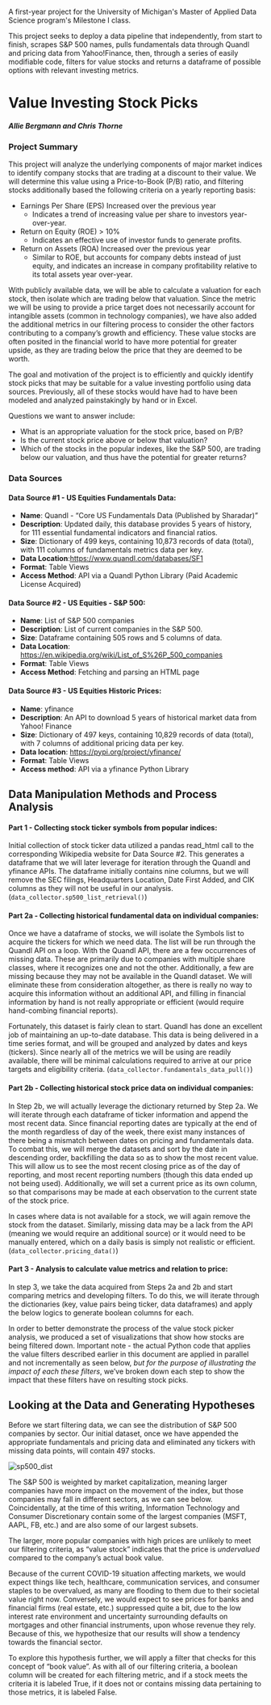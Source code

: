 A first-year project for the University of Michigan's Master of Applied Data Science program's Milestone I class.

This project seeks to deploy a data pipeline that independently, from start to finish, scrapes S&P 500 names, pulls fundamentals data through Quandl and pricing data from Yahoo!Finance, then, through a series of easily modifiable code, filters for value stocks and returns a dataframe of possible options with relevant investing metrics.


# Value Investing Stock Picks
#### <i>Allie Bergmann and Chris Thorne</i>

### Project Summary
This project will analyze the underlying components of major market indices to identify company stocks that are trading at a discount to their value. We will determine this value using a Price-to-Book (P/B) ratio, and filtering stocks additionally based the following criteria on a yearly reporting basis:

* Earnings Per Share (EPS) Increased over the previous year
    * Indicates a trend of increasing value per share to investors year-over-year.
* Return on Equity (ROE) > 10%
    * Indicates an effective use of investor funds to generate profits.
* Return on Assets (ROA) Increased over the previous year
    * Similar to ROE, but accounts for company debts instead of just equity, and indicates an increase in company profitability relative to its total assets year over-year.


With publicly available data, we will be able to calculate a valuation for each stock, then isolate which are trading below that valuation. Since the metric we will be using to provide a price target does not necessarily account for intangible assets (common in technology companies), we have also added the additional metrics in our filtering process to consider the other factors contributing to a company’s growth and efficiency. These value stocks are often posited in the financial world to have more potential for greater upside, as they are trading below the price that they are deemed to be worth.


The goal and motivation of the project is to efficiently and quickly identify stock picks that may be suitable for a value investing portfolio using data sources. Previously, all of these stocks would have had to have been modeled and analyzed painstakingly by hand or in Excel.


Questions we want to answer include:
* What is an appropriate valuation for the stock price, based on P/B?
* Is the current stock price above or below that valuation?
* Which of the stocks in the popular indexes, like the S&P 500, are trading below our valuation, and thus have the potential for greater returns?


### Data Sources
#### Data Source #1 - US Equities Fundamentals Data:
* <b>Name</b>: Quandl - “Core US Fundamentals Data (Published by Sharadar)”
* <b>Description</b>: Updated daily, this database provides 5 years of history, for 111 essential fundamental indicators and financial ratios.
* <b>Size</b>: Dictionary of 499 keys, containing 10,873 records of data (total), with 111 columns of fundamentals metrics data per key.
* <b>Data Location</b>:https://www.quandl.com/databases/SF1
* <b>Format</b>: Table Views
* <b>Access Method</b>: API via a Quandl Python Library (Paid Academic License Acquired)

#### Data Source #2 - US Equities - S&P 500:
* <b>Name</b>: List of S&P 500 companies
* <b>Description</b>: List of current companies in the S&P 500.
* <b>Size</b>: Dataframe containing 505 rows and 5 columns of data.
* <b>Data Location</b>: https://en.wikipedia.org/wiki/List_of_S%26P_500_companies
* <b>Format</b>: Table Views
* <b>Access Method</b>: Fetching and parsing an HTML page

#### Data Source #3 - US Equities Historic Prices:
* <b>Name</b>: yfinance
* <b>Description</b>: An API to download 5 years of historical market data from Yahoo! Finance
* <b>Size</b>: Dictionary of 497 keys, containing 10,829 records of data (total), with 7 columns of
additional pricing data per key.
* <b>Data location</b>: https://pypi.org/project/yfinance/
* <b>Format</b>: Table Views
* <b>Access method</b>: API via a yfinance Python Library

## Data Manipulation Methods and Process Analysis
#### Part 1 - Collecting stock ticker symbols from popular indices:
Initial collection of stock ticker data utilized a pandas read_html call to the corresponding Wikipedia website for Data Source #2. This generates a dataframe that we will later leverage for iteration through the Quandl and yfinance APIs. The dataframe initially contains nine columns, but we will remove the SEC filings, Headquarters Location, Date First Added, and CIK columns as they will not be useful in our analysis. (`data_collector.sp500_list_retrieval()`)

#### Part 2a - Collecting historical fundamental data on individual companies:
Once we have a dataframe of stocks, we will isolate the Symbols list to acquire the tickers for which we need data. The list will be run through the Quandl API on a loop. With the Quandl API, there are a few occurrences of missing data. These are primarily due to companies with multiple share classes, where it recognizes one and not the other. Additionally, a few are missing because they may not be available in the Quandl dataset. We will eliminate these from consideration altogether, as there is really no way to acquire this information without an additional API, and filling in financial information by hand is not really appropriate or efficient (would require hand-combing financial reports).

Fortunately, this dataset is fairly clean to start. Quandl has done an excellent job of maintaining an up-to-date database. This data is being delivered in a time series format, and will be grouped and analyzed by dates and keys (tickers). Since nearly all of the metrics we will be using are readily available, there will be minimal calculations required to arrive at our price targets and eligibility criteria. (`data_collector.fundamentals_data_pull()`)


#### Part 2b - Collecting historical stock price data on individual companies:
In Step 2b, we will actually leverage the dictionary returned by Step 2a. We will iterate through each dataframe of ticker information and append the most recent data. Since financial reporting dates are typically at the end of the month regardless of day of the week, there exist many instances of there being a mismatch between dates on pricing and fundamentals data. To combat this, we will merge the datasets and sort by the date in descending order, backfilling the data so as to show the most recent value. This will allow us to see the most recent closing price as of the day of reporting, and most recent reporting numbers (though this data ended up not being used). Additionally, we will set a current price as its own column, so that comparisons may be made at each observation to the current state of the stock price.

In cases where data is not available for a stock, we will again remove the stock from the dataset. Similarly, missing data may be a lack from the API (meaning we would require an additional source) or it would need to be manually entered, which on a daily basis is simply not realistic or efficient.(`data_collector.pricing_data()`)

#### Part 3 - Analysis to calculate value metrics and relation to price:
In step 3, we take the data acquired from Steps 2a and 2b and start comparing metrics and developing filters. To do this, we will iterate through the dictionaries (key, value pairs being ticker, data dataframes) and apply the below logics to generate boolean columns for each.

In order to better demonstrate the process of the value stock picker analysis, we produced a set of visualizations that show how stocks are being filtered down. Important note - the actual Python code that applies the value filters described earlier in this document are applied in parallel and not incrementally as seen below, <i>but for the purpose of illustrating the impact of each these filters</i>, we’ve broken down each step to show the impact that these filters have on resulting stock picks.

## Looking at the Data and Generating Hypotheses
Before we start filtering data, we can see the distribution of S&P 500 companies by sector. Our initial dataset, once we have appended the appropriate fundamentals and pricing data and eliminated any tickers with missing data points, will contain 497 stocks.

![sp500_dist](./assets/sp500.png)

The S&P 500 is weighted by market capitalization, meaning larger companies have more impact on the movement of the index, but those companies may fall in different sectors, as we can see below. Coincidentally, at the time of this writing, Information Technology and Consumer Discretionary contain some of the largest companies (MSFT, AAPL, FB, etc.) and are also some of our largest subsets.

The larger, more popular companies with high prices are unlikely to meet our filtering criteria, as “value stock” indicates that the price is <i>undervalued</i> compared to the company’s actual book value.

Because of the current COVID-19 situation affecting markets, we would expect things like tech, healthcare, communication services, and consumer staples to be overvalued, as many are flooding to them due to their societal value right now. Conversely, we would expect to see prices for banks and financial firms (real estate, etc.) suppressed quite a bit, due to the low interest rate environment and uncertainty surrounding defaults on mortgages and other financial instruments,
upon whose revenue they rely. Because of this, we hypothesize that our results will show a tendency towards the financial sector.

To explore this hypothesis further, we will apply a filter that checks for this concept of “book value”. As with all of our filtering criteria, a boolean column will be created for each filtering metric, and if a stock meets the criteria it is labeled True, if it does not or contains missing data pertaining to those metrics, it is labeled False.

